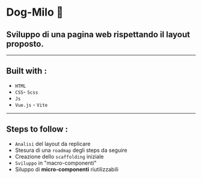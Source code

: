 # Dog-Milo :dog:

Sviluppo di una pagina web rispettando il layout proposto.
---
---
## Built with :
- `HTML`
- `CSS`- `Scss`  
- `Js` 
- `Vue.js` - `Vite`
---
## Steps to follow :
- `Analisi` del layout da replicare
-  Stesura di una `roadmap` degli steps da seguire
-  Creazione dello `scaffolding` iniziale
- `Sviluppo` in "macro-componenti"
- Siluppo di **micro-componenti** riutilizzabili
